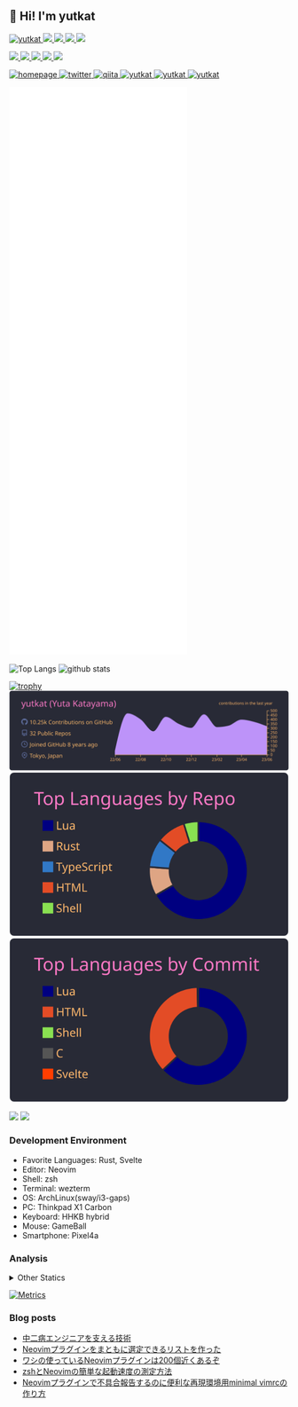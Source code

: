 ## 👋 Hi! I'm yutkat

<p align="left"> 
  <a href="https://github.com/yutkat/yutkat/">
    <img src="https://komarev.com/ghpvc/?username=yutkat" alt="yutkat" />
  </a>
  <a href="http://twitter.com/yutkat">
    <img height="20" src="https://img.shields.io/twitter/follow/yutkat?label=Twitter&logo=twitter&style=flat" />
  </a>
  <a href="https://github.com/yutkat">
    <img height="20" src="https://img.shields.io/github/followers/yutkat?label=follow&logo=github&style=flat" />
  </a>
  <a href="https://www.reddit.com/user/yutkat">
    <img height="20" src="https://img.shields.io/reddit/user-karma/combined/yutkat?label=Reddit&logo=reddit&style=flat" />
  </a>
  <a href="https://stackoverflow.com/users/5720201/yutkat">
    <img height="20" src="https://img.shields.io/stackexchange/stackoverflow/r/5720201?label=StackOverflow&logo=stack-overflow&style=flat" />
  </a>
</p>

<p align="left">
  <a href="https://zenn.dev/yutakatay">
    <img height="20" src="https://zenn.badge.nikaera.com/s/yutakatay/likes" />
  </a>
  <a href="https://zenn.dev/yutakatay">
    <img height="20" src="https://zenn.badge.nikaera.com/s/yutakatay/followers" />
  </a>
  <a href="https://zenn.dev/yutakatay">
    <img height="20" src="https://zenn.badge.nikaera.com/s/yutakatay/articles" />
  </a>
  <a href="http://qiita.com/yutkat">
    <img height="20" src="https://qiita-badge.apiapi.app/s/yutkat/contributions.svg" />
  </a>
  <a href="http://qiita.com/yutkat">
    <img height="20" src="https://qiita-badge.apiapi.app/s/yutkat/posts.svg" />
  </a>
</p>

<p align="left"> 
  <a href="https://yutkat.github.io/">
    <img alt="homepage" width="30px" src="https://simpleicons.org/icons/homeassistantcommunitystore.svg" />
  </a>
  <a href="https://twitter.com/yutkat">
    <img alt="twitter" width="30px" src="https://simpleicons.org/icons/twitter.svg" />
  </a>
  <a href="https://qiita.com/yutkat">
    <img alt="qiita" width="30px" src="https://simpleicons.org/icons/qiita.svg" />
  </a>
  <a href="https://dev.to/yutkat" target="blank">
    <img src="https://cdn.jsdelivr.net/npm/simple-icons@3.0.1/icons/dev-dot-to.svg" alt="yutkat" height="30" width="30" />
  </a>
  <a href="https://stackoverflow.com/users/yutkat" target="blank">
    <img src="https://cdn.jsdelivr.net/npm/simple-icons@3.0.1/icons/stackoverflow.svg" alt="yutkat" height="30" width="30" />
  </a>
  <a href="https://www.quora.com/profile/Yutkat" target="blank">
    <img src="https://simpleicons.org/icons/quora.svg" alt="yutkat" height="30" width="30" />
  </a>
</p>

<!-- ![Metrics](https://metrics.lecoq.io/yutkat) -->
![Metrics](https://github.com/yutkat/yutkat/blob/main/github-metrics.svg)

<p align="left"> 
  <img alt="Top Langs" height="150px" src="https://github-readme-stats.vercel.app/api/top-langs/?username=yutkat&layout=compact&count_private=true&show_icons=true&show_icons=true&theme=onedark" />
  <img alt="github stats" height="150px" src="https://github-readme-stats.vercel.app/api?username=yutkat&count_private=true&show_icons=true&show_icons=true&theme=onedark" />
</p>

[![trophy](https://github-profile-trophy.vercel.app/?username=yutkat&theme=gruvbox)](https://github.com/ryo-ma/github-profile-trophy)
[![](https://raw.githubusercontent.com/yutkat/yutkat/master/profile-summary-card-output/dracula/0-profile-details.svg)](https://github.com/vn7n24fzkq/github-profile-summary-cards)
[![](https://raw.githubusercontent.com/yutkat/yutkat/master/profile-summary-card-output/dracula/1-repos-per-language.svg)](https://github.com/vn7n24fzkq/github-profile-summary-cards)
[![](https://raw.githubusercontent.com/yutkat/yutkat/master/profile-summary-card-output/dracula/2-most-commit-language.svg)](https://github.com/vn7n24fzkq/github-profile-summary-cards)

[![](https://activity-graph.herokuapp.com/graph?username=yutkat&theme=github)](https://activity-graph.herokuapp.com/graph?username=yutkat&theme=github)
[![](https://github-readme-streak-stats.herokuapp.com/?user=yutkat&theme=dark)](https://github-readme-streak-stats.herokuapp.com/?user=yutkat&theme=dark)

### Development Environment

- Favorite Languages: Rust, Svelte
- Editor: Neovim
- Shell: zsh
- Terminal: wezterm
- OS: ArchLinux(sway/i3-gaps)
- PC: Thinkpad X1 Carbon
- Keyboard: HHKB hybrid
- Mouse: GameBall
- Smartphone: Pixel4a

### Analysis

<!-- <img height="150" src="https://github.com/yutkat/yutkat/blob/master/images/stat.svg" alt="Alternative Text"/> -->

<details>
  <summary>Other Statics</summary>

  <!--START_SECTION:waka-->
![Code Time](http://img.shields.io/badge/Code%20Time-6%2C421%20hrs%2012%20mins-blue)

![Lines of code](https://img.shields.io/badge/From%20Hello%20World%20I%27ve%20Written-188.6%20thousand%20lines%20of%20code-blue)

**🐱 My GitHub Data** 

> 📦 40.1 kB Used in GitHub's Storage 
 > 
> 🏆 2,176 Contributions in the Year 2023
 > 
> 🚫 Not Opted to Hire
 > 
> 📜 102 Public Repositories 
 > 
> 🔑 2 Private Repositories 
 > 
**I'm an Early 🐤** 

```text
🌞 Morning                1376 commits        ██████░░░░░░░░░░░░░░░░░░░   24.40 % 
🌆 Daytime                2001 commits        █████████░░░░░░░░░░░░░░░░   35.48 % 
🌃 Evening                1399 commits        ██████░░░░░░░░░░░░░░░░░░░   24.80 % 
🌙 Night                  864 commits         ████░░░░░░░░░░░░░░░░░░░░░   15.32 % 
```
📅 **I'm Most Productive on Monday** 

```text
Monday                   970 commits         ████░░░░░░░░░░░░░░░░░░░░░   17.20 % 
Tuesday                  928 commits         ████░░░░░░░░░░░░░░░░░░░░░   16.45 % 
Wednesday                886 commits         ████░░░░░░░░░░░░░░░░░░░░░   15.71 % 
Thursday                 915 commits         ████░░░░░░░░░░░░░░░░░░░░░   16.22 % 
Friday                   775 commits         ███░░░░░░░░░░░░░░░░░░░░░░   13.74 % 
Saturday                 494 commits         ██░░░░░░░░░░░░░░░░░░░░░░░   08.76 % 
Sunday                   672 commits         ███░░░░░░░░░░░░░░░░░░░░░░   11.91 % 
```


📊 **This Week I Spent My Time On** 

```text
🕑︎ Time Zone: Asia/Tokyo

💬 Programming Languages: 
Other                    26 hrs 34 mins      ████████████████████████░   96.79 % 
sh                       34 mins             █░░░░░░░░░░░░░░░░░░░░░░░░   02.12 % 
Markdown                 11 mins             ░░░░░░░░░░░░░░░░░░░░░░░░░   00.69 % 
Bash                     2 mins              ░░░░░░░░░░░░░░░░░░░░░░░░░   00.15 % 
YAML                     1 min               ░░░░░░░░░░░░░░░░░░░░░░░░░   00.10 % 

🔥 Editors: 
Chrome                   26 hrs 34 mins      ████████████████████████░   96.79 % 
Zsh                      34 mins             █░░░░░░░░░░░░░░░░░░░░░░░░   02.12 % 
Neovim                   17 mins             ░░░░░░░░░░░░░░░░░░░░░░░░░   01.09 % 

💻 Operating System: 
Linux                    27 hrs 27 mins      █████████████████████████   100.00 % 
```

**I Mostly Code in Lua** 

```text
Lua                      52 repos            ██████████████████░░░░░░░   71.23 % 
HTML                     2 repos             █░░░░░░░░░░░░░░░░░░░░░░░░   02.74 % 
TypeScript               2 repos             █░░░░░░░░░░░░░░░░░░░░░░░░   02.74 % 
Vim Script               2 repos             █░░░░░░░░░░░░░░░░░░░░░░░░   02.74 % 
JavaScript               1 repo              ░░░░░░░░░░░░░░░░░░░░░░░░░   01.37 % 
```



**Timeline**

![Lines of Code chart](https://raw.githubusercontent.com/yutkat/yutkat/main/assets/bar_graph.png)


 Last Updated on 29/06/2023 19:36:42 UTC
<!--END_SECTION:waka-->
</details>


[![Metrics](https://github.com/yutkat/yutkat/actions/workflows/main.yml/badge.svg)](https://github.com/yutkat/yutkat/actions/workflows/main.yml)

### Blog posts

<!-- BLOG-POST-LIST:START -->
- [中二病エンジニアを支える技術](https://zenn.dev/yutakatay/articles/chuunibyou-engineer)
- [Neovimプラグインをまともに選定できるリストを作った](https://zenn.dev/yutakatay/articles/neovim-pluginlist)
- [ワシの使っているNeovimプラグインは200個近くあるぞ](https://zenn.dev/yutakatay/articles/neovim-plugins-2022)
- [zshとNeovimの簡単な起動速度の測定方法](https://zenn.dev/yutakatay/articles/zsh-neovim-speedcheck)
- [Neovimプラグインで不具合報告するのに便利な再現環境用minimal vimrcの作り方](https://zenn.dev/yutakatay/articles/neovim-minimal-config)
<!-- BLOG-POST-LIST:END -->
